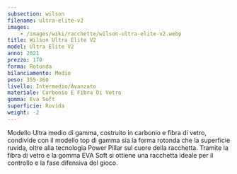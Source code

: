 ```yaml
---
subsection: wilson
filename: ultra-elite-v2
images:
    - /images/wiki/racchette/wilson-ultra-elite-v2.webp
title: Wilson Ultra Elite V2
model: Ultra Elite V2
anno: 2021
prezzo: 170
forma: Rotonda
bilanciamento: Medio
peso: 355-360
livello: Intermedio/Avanzato
materiale: Carbonio E Fibra Di Vetro
gomma: Eva Soft
superficie: Ruvida
weight: -2
---
```

Modello Ultra medio di gamma, costruito in carbonio e fibra di vetro, condivide con il modello top di gamma sia la forma rotonda che la superficie ruvida, oltre alla tecnologia Power Pillar sul cuore della racchetta. Tramite la fibra di vetro e la gomma EVA Soft si ottiene una racchetta ideale per il controllo e la fase difensiva del gioco.